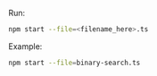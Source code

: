 Run:

```bash
npm start --file=<filename_here>.ts
```

Example:

```bash
npm start --file=binary-search.ts
```
